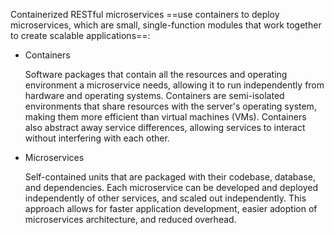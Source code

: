 

Containerized RESTful microservices ==use containers to deploy microservices, which are small, single-function modules that work together to create scalable applications==:

- Containers
    
    Software packages that contain all the resources and operating environment a microservice needs, allowing it to run independently from hardware and operating systems. Containers are semi-isolated environments that share resources with the server's operating system, making them more efficient than virtual machines (VMs). Containers also abstract away service differences, allowing services to interact without interfering with each other.
    
- Microservices
    
    Self-contained units that are packaged with their codebase, database, and dependencies. Each microservice can be developed and deployed independently of other services, and scaled out independently. This approach allows for faster application development, easier adoption of microservices architecture, and reduced overhead.